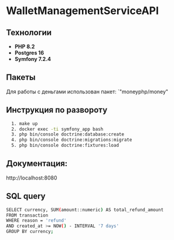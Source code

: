 # WalletManagementServiceAPI

## Технологии

- **PHP 8.2**
- **Postgres 16**
- **Symfony 7.2.4**

## Пакеты

Для работы с деньгами использован пакет: `"moneyphp/money"

## Инструкция по развороту

 ```bash
   1. make up
   2. docker exec -ti symfony_app bash
   3. php bin/console doctrine:database:create
   4. php bin/console doctrine:migrations:migrate
   5. php bin/console doctrine:fixtures:load
```

## Документация:
http://localhost:8080

## SQL query

```bash
SELECT currency, SUM(amount::numeric) AS total_refund_amount
FROM transaction
WHERE reason = 'refund'
AND created_at >= NOW() - INTERVAL '7 days'
GROUP BY currency;
```
